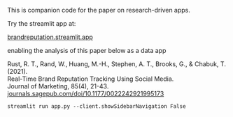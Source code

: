 This is companion code for the paper on research-driven apps.




Try the streamlit app at:

[brandreputation.streamlit.app](https://brandreputation.streamlit.app/)

enabling the analysis of this paper below as a data app

Rust, R. T., Rand, W., Huang, M.-H., Stephen, A. T., Brooks, G., & Chabuk, T. (2021).  <br>
Real-Time Brand Reputation Tracking Using Social Media.  
Journal of Marketing, 85(4), 21-43.  
[journals.sagepub.com/doi/10.1177/0022242921995173](https://journals.sagepub.com/doi/10.1177/0022242921995173)


```
streamlit run app.py --client.showSidebarNavigation False
```
